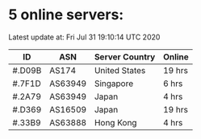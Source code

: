 # 5 online servers:

Latest update at: Fri Jul 31 19:10:14 UTC 2020

| ID | ASN | Server Country | Online |
| -- | --- | -------------- | ------ |
| #.D09B | AS174 | United States | 19 hrs |
| #.7F1D | AS63949 | Singapore | 6 hrs |
| #.2A79 | AS63949 | Japan | 4 hrs |
| #.D369 | AS16509 | Japan | 19 hrs |
| #.33B9 | AS63888 | Hong Kong | 4 hrs |

